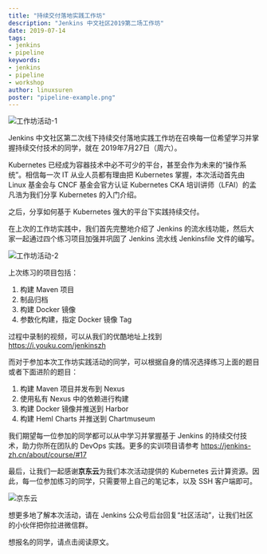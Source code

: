 ```yaml
---
title: "持续交付落地实践工作坊"
description: "Jenkins 中文社区2019第二场工作坊"
date: 2019-07-14
tags:
- jenkins
- pipeline
keywords:
- jenkins 
- pipeline 
- workshop
author: linuxsuren
poster: "pipeline-example.png"
---
```


![工作坊活动-1](21562976603_.pic.jpg)

Jenkins 中文社区第二次线下持续交付落地实践工作坊在召唤每一位希望学习并掌握持续交付技术的同学，就在 2019年7月27日（周六）。

Kubernetes 已经成为容器技术中必不可少的平台，甚至会作为未来的“操作系统”。相信每一次 IT 从业人员都有理由把 Kubernetes 掌握，本次活动首先由 Linux 基金会与 CNCF 基金会官方认证 Kubernetes CKA 培训讲师（LFAI）的孟凡浩为我们分享 Kubernetes 的入门介绍。

之后，分享如何基于 Kubernetes 强大的平台下实践持续交付。

在上次的工作坊实践中，我们首先完整地介绍了 Jenkins 的流水线功能，然后大家一起通过四个练习项目加强并巩固了 Jenkins 流水线 Jenkinsfile 文件的编写。

![工作坊活动-2](31562976607_.pic.jpg)

上次练习的项目包括：

1. 构建 Maven 项目
2. 制品归档
3. 构建 Docker 镜像
4. 参数化构建，指定 Docker 镜像 Tag

过程中录制的视频，可以从我们的优酷地址上找到 https://i.youku.com/jenkinszh

而对于参加本次工作坊实践活动的同学，可以根据自身的情况选择练习上面的题目或者下面进阶的题目：

1. 构建 Maven 项目并发布到 Nexus
2. 使用私有 Nexus 中的依赖进行构建
3. 构建 Docker 镜像并推送到 Harbor
4. 构建 Heml Charts 并推送到 Chartmuseum

我们期望每一位参加的同学都可以从中学习并掌握基于 Jenkins 的持续交付技术，助力你所在团队的 DevOps 实践。更多的实训项目请参考 https://jenkins-zh.cn/about/course/#17

最后，让我们一起感谢**京东云**为我们本次活动提供的 Kubernetes 云计算资源。因此，每一位参加练习的同学，只需要带上自己的笔记本，以及 SSH 客户端即可。

![京东云](jingdongyun.png)

想更多地了解本次活动，请在 Jenkins 公众号后台回复“社区活动”，让我们社区的小伙伴把你拉进微信群。

想报名的同学，请点击阅读原文。
